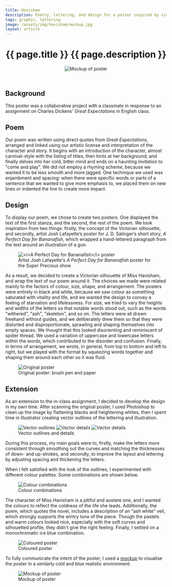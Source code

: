 ```yaml
---
title: Havisham
description: Poetry, lettering, and design for a poster inspired by <i>Great Expectations</i>.
tags: graphic, lettering
image: /assets/img/havisham/mockup.jpg
layout: article
---
```


<header class="intro">
    <h1 class="details">{{ page.title }}
        <span class="subtitle">{{ page.description }}</span>
    </h1>
    <figure>
        <img src="{{ page.image }}" alt="Mockup of poster">
    </figure>
</header>

## Background

This poster was a collaborative project with a classmate in response to an assignment on Charles Dickens' <i>Great Expectations</i> in English class.

## Poem

Our poem was written using direct quotes from <i>Great Expectations</i>, arranged and linked using our artistic license and interpretation of the character and story. It begins with an introduction of the character, almost carnival-style with the listing of titles, then hints at her background, and finally delves into her cold, bitter mind and ends on a haunting invitation to "come and play". We did not employ a rhyming scheme, because we wanted it to be less smooth and more jagged. One technique we used was enjambment and spacing: when there were specific words or parts of a sentence that we wanted to give more emphasis to, we placed them on new lines or indented the line to create more impact.

## Design

To display our poem, we chose to create two posters. One displayed the text of the first stanza, and the second, the rest of the poem. We took inspiration from two things: firstly, the concept of the Victorian silhouette, and secondly, artist Josh Lafayette’s poster for J. D. Salinger’s short story, <i>A Perfect Day for Bananafish</i>, which wrapped a hand-lettered paragraph from the text around an illustration of a gun.

<figure>
    <img src="https://78.media.tumblr.com/tumblr_mau1os2s1F1rsvpn0o1_1280.jpg" alt="<i>A Perfect Day for Bananafish</i> poster">
    <figcaption>Artist Josh Lafayette's <i>A Perfect Day for Bananafish</i> poster for the Super Precious show</figcaption>
</figure>

As a result, we decided to create a Victorian silhouette of Miss Havisham, and wrap the text of our poem around it. The choices we made were related mainly to the factors of colour, size, shape, and arrangement. The posters were entirely in black and white, because we saw colour as something saturated with vitality and life, and we wanted the design to convey a feeling of starvation and lifelessness. For size, we tried to vary the heights and widths of the letters so that notable words stood out, such as the words "withered", "ash", "skeleton", and so on. The letters were all drawn freehand without guides, and we deliberately drew them so that they were distorted and disproportionate, sprawling and shaping themselves into empty spaces. We thought that this looked disorienting and reminiscent of spider thread. We used a variation of uppercase and lowercase letters within the words, which contributed to the disorder and confusion. Finally, in terms of arrangement, we wrote, in general, from top to bottom and left to right, but we played with the format by squeezing words together and shaping them around each other so it was fluid.

<figure>
    <img src="/assets/img/havisham/scan.jpg" alt="Original poster">
    <figcaption>Original poster: brush pen and paper</figcaption>
</figure>

## Extension

As an extension to the in-class assignment, I decided to develop the design in my own time. After scanning the original poster, I used Photoshop to clean up the image by flattening blacks and heightening whites, then I spent time in Illustrator creating vector outlines of the lettering and illustration.

<figure>
    <img src="/assets/img/havisham/vector-1.png" alt="Vector outlines">
    <img src="/assets/img/havisham/vector-2.png" alt="Vector details">
    <img src="/assets/img/havisham/vector-3.png" alt="Vector details">
    <figcaption>Vector outlines and details</figcaption>
</figure>

During this process, my main goals were to, firstly, make the letters more consistent through smoothing out the curves and matching the thicknesses of down- and up-strokes, and secondly, to improve the layout and lettering by adjusting spacing and thickening the letters.

When I felt satisfied with the look of the outlines, I experimented with different colour palettes. Some combinations are shown below.

<figure>
    <img src="/assets/img/havisham/colours.png" alt="Colour combinations">
    <figcaption>Colour combinations</figcaption>
</figure>

The character of Miss Havisham is a pitiful and austere one, and I wanted the colours to reflect the coldness of the life she leads. Additionally, the poem, which quotes the novel, includes a description of an "ash white" veil, which strongly supports the wintry tone of the piece. Though the pastels and warm colours looked nice, especially with the soft curves and silhouetted profile, they didn't give the right feeling. Finally, I settled on a monochromatic ice blue combination.

<figure>
    <img src="/assets/img/havisham/poster.svg" alt="Coloured poster">
    <figcaption>Coloured poster</figcaption>
</figure>

To fully communicate the intent of the poster, I used a [mockup](https://creativemarket.com/egor_shko/1216725-Poster-Mockup-Set" "Poster Mockup Set") to visualise the poster in a similarly cold and blue realistic environment.

<figure>
    <img src="/assets/img/havisham/mockup.jpg" alt="Mockup of poster">
    <figcaption>Mockup of poster</figcaption>
</figure>